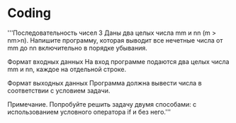 # Coding
 
'''Последовательность чисел 3
Даны два целых числа mm и nn (m > nm>n). Напишите программу, которая выводит все нечетные числа от mm до nn включительно в порядке убывания.

Формат входных данных
На вход программе подаются два целых числа mm и nn, каждое на отдельной строке.

Формат выходных данных
Программа должна вывести числа в соответствии с условием задачи.

Примечание. Попробуйте решить задачу двумя способами: с использованием условного оператора if и без него.'''